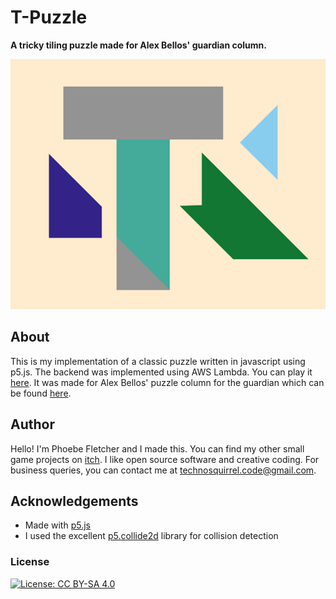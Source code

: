 
# T-Puzzle

**A tricky tiling puzzle made for Alex Bellos' guardian column.**

![A large T shape with four polygonal puzzle pieces around it](cover_image.png)

## About

This is my implementation of a classic puzzle written in javascript using p5.js. The backend was implemented using AWS Lambda. You can play it [here](https://technosquirrel.itch.io/t-puzzle). It was made for Alex Bellos' puzzle column for the guardian which can be found [here](TODO).

## Author

Hello! I'm Phoebe Fletcher and I made this. You can find my other small game projects on [itch](https://technosquirrel.itch.io). I like open source software and creative coding. For business queries, you can contact me at technosquirrel.code@gmail.com.

## Acknowledgements

- Made with [p5.js](https://p5js.org/)
- I used the excellent [p5.collide2d](https://github.com/bmoren/p5.collide2D) library for collision detection

### License

[![License: CC BY-SA 4.0](https://licensebuttons.net/l/by-sa/4.0/80x15.png)](https://creativecommons.org/licenses/by-sa/4.0/)